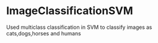 # ImageClassificationSVM
Used multiclass classification in SVM to classify images as cats,dogs,horses and humans
